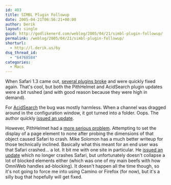 ```yaml
---
id: 403
title: SIMBL Plugin Followup
date: 2005-04-21T06:56:21+00:00
author: Derik
layout: single
guid: http://godlikenerd.com/weblog/2005/04/21/simbl-plugin-followup/
permalink: /weblog/2005/04/21/simbl-plugin-followup/
shorturl:
  - http://l.derik.us/6y
dsq_thread_id:
  - "64768584"
categories:
  - Macs
---
```

When Safari 1.3 came out, [several plugins broke](http://godlikenerd.com/weblog/2005/04/16/safari-13-and-simbl-plugins/) and were quickly fixed again. That's cool, but both the PithHelmet and AcidSearch plugin updates were a bit rushed (and with good reason because they were high in demand).

For [AcidSearch](http://www.pozytron.com/?acidsearch) the bug was mostly harmless. When a channel was dragged around in the configuration window, it got turned into a folder. Oops. The author quickly [issued an update](http://www.pozytron.com/archives/2005/04/acidsearch_04_b.html).

However, PithHelmet had a [more serious problem](http://culater.net/thc/index.php?entry=/Development/PithHelmet/safari_display_none_bug.txt). Attempting to set the display of a page element to none after probing the dimensions of that object caused Safari to crash. Mike Solomon has a much better writeup for those technically inclined. Basically what this meant for an end user was that Safari crashed&#8230; a lot. It bit me with one site in particular. He [issued an update](http://culater.net/thc/index.php?entry=/Development/PithHelmet/release_v2_4.txt) which no longer crashes Safari, but unfortunately doesn't collapse a lot of blocked elements either (which was one of my main beefs with how OmniWeb handles ad-blocking). It doesn't happen all the time though, so it's not going to force me into using Camino or Firefox (for now), but it's a silly bug that hopefully will get fixed.